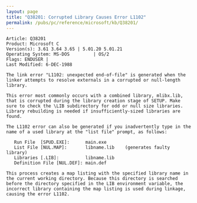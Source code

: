 ```yaml
---
layout: page
title: "Q38201: Corrupted Library Causes Error L1102"
permalink: /pubs/pc/reference/microsoft/kb/Q38201/
---
```


	Article: Q38201
	Product: Microsoft C
	Version(s): 3.61 3.64 3.65 | 5.01.20 5.01.21
	Operating System: MS-DOS         | OS/2
	Flags: ENDUSER |
	Last Modified: 6-DEC-1988
	
	The link error "L1102: unexpected end-of-file" is generated when the
	linker attempts to resolve externals in a corrupted or null-length
	library.
	
	This error most commonly occurs with a combined library, mlibx.lib,
	that is corrupted during the library creation stage of SETUP. Make
	sure to check the \LIB subdirectory for odd or null size libraries.
	Library rebuilding is needed if insufficiently-sized libraries are
	found.
	
	The L1102 error can also be generated if you inadvertently type in the
	name of a used library at the "list file" prompt, as follows:
	
	   Run File  [SPUD.EXE]:      main.exe
	   List File [NUL.MAP]:       libname.lib    (generates faulty library)
	   Libraries [.LIB]:          libname.lib
	   Definition File [NUL.DEF]: main.def
	
	This process creates a map listing with the specified library name in
	the current working directory. Because this directory is searched
	before the directory specified in the LIB environment variable, the
	incorrect library containing the map listing is used during linkage,
	causing the error L1102.
